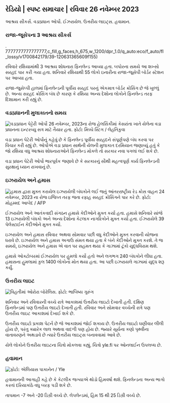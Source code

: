 રેડિયો \| સ્પષ્ટ સમાચાર \| રવિવાર 26 નવેમ્બર 2023
------------------------------------------------------------------

આશ્રય સીકર્સ. વડાપ્રધાન ઓર્પો. ઈઝરાયેલ. ઉત્તરીય લાઇટ્સ. હવામાન.

### રાજા-જૂસેપના 3 આશ્રય સીકર્સ

. 7777777777777777,c_fill,g_faces,h_675,w_1200/dpr_1.0/q_auto:eco/f_auto/fl_lossy/v1700842179/39-120631365609f155)

રવિવારે રશિયામાંથી 3 આશ્રય શોધનારા ફિનલેન્ડ આવ્યા હતા. બપોરના સમયે આ શખ્સો સરહદ પાર કરી ગયા હતા. શનિવારે રશિયાથી 55 લોકો ઇનારીના રાજા-જૂસેપી બોર્ડર સ્ટેશન પર આવ્યા હતા.

રાજા-જુસેપ્પી હાલમાં ફિનલેન્ડની પૂર્વીય સરહદ પરનું એકમાત્ર બોર્ડર ક્રોસિંગ છે જે ખુલ્લું છે. અન્ય સરહદ ક્રોસિંગ બંધ છે કારણ કે રશિયા અન્ય દેશોના લોકોને ફિનલેન્ડ તરફ દિશામાન કરી રહ્યું છે.

### વડાપ્રધાનની મુલાકાતનો સમય

![વડાપ્રધાન પેટ્ટેરી ઓર્પો 26 નવેમ્બર, 2023ના રોજ હેલસિંકીમાં કેસરાંતા ખાતે યેલેના વડા પ્રધાનના ઇન્ટરવ્યુ સત્ર માટે તૈયાર હતા. ફોટો: મિક્કો સ્ટિગ / લેહતિકુવા](https://images.cdn.yle.fi/image/upload/c_crop,h_2772,w_4928,x_0,y_207/ar_1.777777777777777,c_fill,g_faces,h_675,w_1200/dpr_1.0/q_auto:eco/f_auto/fl_lossy/v170912010103030353030303030529)

વડા પ્રધાન પેટેરી ઓર્પોનું કહેવું છે કે ફિનલેન્ડ પૂર્વીય સરહદને સંપૂર્ણપણે બંધ કરવા પર વિચાર કરી રહ્યું છે. ઓર્પોએ વડા પ્રધાન સાથેની યેલની મુલાકાત દરમિયાન જણાવ્યું હતું કે જો રશિયા વધુ આશ્રય શોધનારાઓને ફિનલેન્ડ મોકલે તો સરકાર નવા પગલાં લઈ શકે છે.

વડા પ્રધાન પેટેરી ઓર્પો ભારપૂર્વક જણાવે છે કે સરકારનું સૌથી મહત્વપૂર્ણ કાર્ય ફિનલેન્ડની સુરક્ષાનું ધ્યાન રાખવાનું છે.

### ઇઝરાયેલ અને હમાસ

![હમાસ દ્વારા મુક્ત કરાયેલ ઇઝરાયેલી બંધકોને લઈ જતું આંતરરાષ્ટ્રીય રેડ ક્રોસ વાહન 24 નવેમ્બર, 2023 ના રોજ ઇજિપ્ત તરફ જતા રફાહ સરહદ ક્રોસિંગને પાર કરે છે. ફોટો: મોહમ્મદ આબેદ / AFP](https://images.cdn.yle.fi/image/upload/c_crop,h_2079,w_3696,x_0,y_366/ar_1.777777777777777,c_fill,g_faces,h_675,w_1200/dpr_1.0/q_auto:eco/f_losy/f_losy1901/0910/064636560e4e1a0ebe)

ઈઝરાયેલ અને આતંકવાદી સંગઠન હમાસે કેદીઓને મુક્ત કર્યા હતા. હમાસે શનિવારે સાંજે 13 ઇઝરાયેલી બંધકો અને અન્ય દેશોના કેટલાક નાગરિકોને મુક્ત કર્યા હતા. ઈઝરાયેલે 39 પેલેસ્ટાઈન કેદીઓને મુક્ત કર્યા.

ઇઝરાયેલ અને હમાસ રવિવાર અથવા સોમવાર પછી વધુ કેદીઓને મુક્ત કરવાની યોજના ધરાવે છે. ઇઝરાયેલ અને હમાસ અગાઉ સંમત થયા હતા કે બંને કેદીઓને મુક્ત કરશે. તે જ સમયે, ઇઝરાયેલ અને હમાસ એ વાત પર સહમત થયા કે ગાઝામાં ટૂંકો યુદ્ધવિરામ થશે.

હમાસે ઓક્ટોબરમાં ઈઝરાયેલ પર હુમલો કર્યો હતો અને લગભગ 240 બંધકોને લીધા હતા. હમાસના હુમલામાં કુલ 1400 લોકોના મોત થયા હતા. આ પછી ઇઝરાયલે ગાઝામાં યુદ્ધ શરૂ કર્યું.

### ઉત્તરીય લાઇટ

![વિહતીમાં ઓરોરા બોરેલિસ. ફોટો: ભાબિષ્ય ગુરુંગ](https://images.cdn.yle.fi/image/upload/c_crop,h_360,w_640,x_0,y_443/ar_1.77777777777777,c_fill,g_faces,h_675,w_120:/p_12aueco/f_auto/fl_lossy/v1700996219/39-120676065630ab4cbda3)

શનિવાર અને રવિવારની વચ્ચે રાત્રે આકાશમાં ઉત્તરીય લાઇટો દેખાતી હતી. દક્ષિણ ફિનલેન્ડમાં પણ ઉત્તરીય લાઇટો દેખાતી હતી. રવિવાર અને સોમવાર વચ્ચેની રાત્રે પણ ઉત્તરીય લાઇટ આકાશમાં દેખાઈ શકે છે.

ઉત્તરીય લાઇટો પ્રકાશ પેટર્ન છે જે આકાશમાં જોઈ શકાય છે. ઉત્તરીય લાઇટો ઘણીવાર લીલી હોય છે, પરંતુ ક્યારેક લાલ અથવા વાદળી પણ હોય છે. જ્યારે સૂર્યના કણો પૃથ્વીના વાતાવરણને અથડાવે છે ત્યારે ઉત્તરીય લાઇટ્સ બનાવવામાં આવે છે.

યેલે લોકોને ઉત્તરીય લાઇટના ચિત્રો મોકલવા કહ્યું. ચિત્રો yle.fi પર ઓનલાઈન ઉપલબ્ધ છે.

### હવામાન

![ ફોટો: એલિયાસ પાકાનેન / Yle](https://images.cdn.yle.fi/image/upload/c_crop,h_1080,w_1919,x_0,y_0/ar_1.7777777777777777,c_fill,g_faces,h_175,h_6750/q_auto:eco/f_auto/fl_lossy/v1701007097/39-120685165634edcb0ac7)

હવામાનની આગાહી કહે છે કે કેટલીક જગ્યાએ થોડો હિમવર્ષા થશે. ફિનલેન્ડના અન્ય ભાગો કરતાં દરિયાકાંઠે વધુ બરફ પડી શકે છે.

તાપમાન -7 અને -20 ડિગ્રી વચ્ચે છે. લેપલેન્ડમાં, હિમ 15 થી 25 ડિગ્રી વચ્ચે છે.